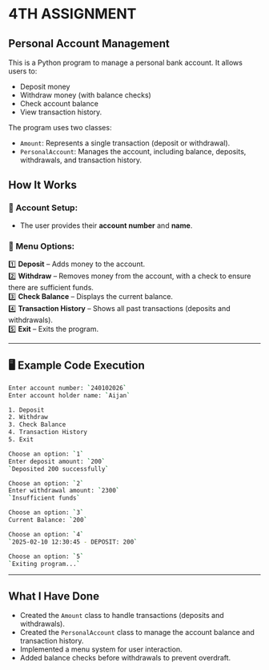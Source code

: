 # 4TH ASSIGNMENT
## Personal Account Management
This is a Python program to manage a personal bank account. It allows users to:
 - Deposit money
 - Withdraw money (with balance checks)
 - Check account balance
 - View transaction history.

The program uses two classes:
 - `Amount`: Represents a single transaction (deposit or withdrawal).
 - `PersonalAccount`: Manages the account, including balance, deposits, withdrawals, and transaction history.

##  How It Works  
### 🔹 Account Setup:  
- The user provides their **account number** and **name**.  
### 🔹 Menu Options:  
1️⃣ **Deposit** – Adds money to the account.  
2️⃣ **Withdraw** – Removes money from the account, with a check to ensure there are sufficient funds.  
3️⃣ **Check Balance** – Displays the current balance.  
4️⃣ **Transaction History** – Shows all past transactions (deposits and withdrawals).  
5️⃣ **Exit** – Exits the program.  

---

## 🖥 Example Code Execution  

```bash
Enter account number: `240102026`  
Enter account holder name: `Aijan`  

1. Deposit  
2. Withdraw  
3. Check Balance  
4. Transaction History  
5. Exit  

Choose an option: `1`  
Enter deposit amount: `200`  
`Deposited 200 successfully`  

Choose an option: `2`  
Enter withdrawal amount: `2300`  
`Insufficient funds`

Choose an option: `3`  
Current Balance: `200`  

Choose an option: `4`  
`2025-02-10 12:30:45 - DEPOSIT: 200`  

Choose an option: `5`  
`Exiting program...`

```
---
## What I Have Done
 - Created the `Amount` class to handle transactions (deposits and withdrawals).
 - Created the `PersonalAccount` class to manage the account balance and transaction history.
 - Implemented a menu system for user interaction.
 - Added balance checks before withdrawals to prevent overdraft.
